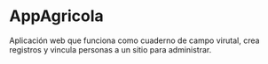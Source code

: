 # AppAgricola

Aplicación web que funciona como cuaderno de campo virutal, crea registros y vincula personas a un sitio para administrar.
